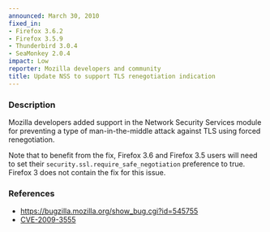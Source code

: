 ```yaml
---
announced: March 30, 2010
fixed_in:
- Firefox 3.6.2
- Firefox 3.5.9
- Thunderbird 3.0.4
- SeaMonkey 2.0.4
impact: Low
reporter: Mozilla developers and community
title: Update NSS to support TLS renegotiation indication
---
```


<h3>Description</h3>

<p>Mozilla developers added support in the Network Security Services
module for preventing a type of man-in-the-middle attack against TLS
using forced renegotiation.</p>

<p class="note">Note that to benefit from the fix, Firefox 3.6 and
Firefox 3.5 users will need to set
their <code>security.ssl.require_safe_negotiation</code> preference to
true.  Firefox 3 does not contain the fix for this issue.</p>

<h3>References</h3>

<ul>
  <li><a href="https://bugzilla.mozilla.org/show_bug.cgi?id=545755">https://bugzilla.mozilla.org/show_bug.cgi?id=545755</a></li>
  <li><a class="ex-ref" href="http://cve.mitre.org/cgi-bin/cvename.cgi?name=CVE-2009-3555">CVE-2009-3555</a></li>
</ul>




